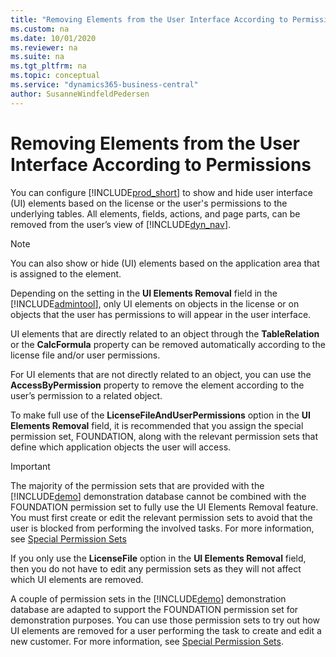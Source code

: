 ```yaml
---
title: "Removing Elements from the User Interface According to Permissions"
ms.custom: na
ms.date: 10/01/2020
ms.reviewer: na
ms.suite: na
ms.tgt_pltfrm: na
ms.topic: conceptual
ms.service: "dynamics365-business-central"
author: SusanneWindfeldPedersen
---
```

# Removing Elements from the User Interface According to Permissions

You can configure [!INCLUDE[prod_short](../developer/includes/prod_short.md)] to show and hide user interface \(UI\) elements based on the license or the user's permissions to the underlying tables. All elements, fields, actions, and page parts, can be removed from the user’s view of [!INCLUDE[dyn_nav](../developer/includes/dyn_nav_md.md)].

> [!Note]
> You can also show or hide \(UI\) elements based on the application area that is assigned to the element.

 Depending on the setting in the **UI Elements Removal** field in the [!INCLUDE[admintool](../developer/includes/admintool.md)], only UI elements on objects in the license or on objects that the user has permissions to will appear in the user interface.  

 UI elements that are directly related to an object through the **TableRelation** or the **CalcFormula** property can be removed automatically according to the license file and/or user permissions.  

 For UI elements that are not directly related to an object, you can use the **AccessByPermission** property to remove the element according to the user’s permission to a related object.  

 To make full use of the **LicenseFileAndUserPermissions** option in the **UI Elements Removal** field, it is recommended that you assign the special permission set, FOUNDATION, along with the relevant permission sets that define which application objects the user will access.  

> [!IMPORTANT]  
> The majority of the permission sets that are provided with the [!INCLUDE[demo](../developer/includes/demo_md.md)] demonstration database cannot be combined with the FOUNDATION permission set to fully use the UI Elements Removal feature. You must first create or edit the relevant permission sets to avoid that the user is blocked from performing the involved tasks. For more information, see [Special Permission Sets](administration-special-permission-sets.md)  
>  
> If you only use the **LicenseFile** option in the **UI Elements Removal** field, then you do not have to edit any permission sets as they will not affect which UI elements are removed.  

A couple of permission sets in the [!INCLUDE[demo](../developer/includes/demo_md.md)] demonstration database are adapted to support the FOUNDATION permission set for demonstration purposes. You can use those permission sets to try out how UI elements are removed for a user performing the task to create and edit a new customer. For more information, see [Special Permission Sets](administration-special-permission-sets.md).  

<!--
The following table describes a sequence of tasks, with links to the topics that describe them. These tasks are listed in the order in which they are generally performed.  

|**To**|**See**|  
|------------|-------------|  
|Configure [!INCLUDE[server](../developer/includes/server.md)] to automatically remove UI elements from the user’s interface if they are on objects that are not in the license or on objects that the user does not have permissions for.|[How to: Specify When UI Elements Are Removed]|  
|Use the **AccessByPermission** property to define which user permissions to a certain object are required before the user can see and access the UI element. This method can be used to remove UI elements without a direct object relation from the user’s interface based on permissions.|[How to: Remove UI Elements Using the AccessByPermission Property]|  
|To experience how UI elements are removed for a user performing the task to create and edit a new customer, create a sample user interface based on two permission sets that are provided with [!INCLUDE[prod_short](../developer/includes/prod_short.md)].|[How to: Try Out the UI Elements Removal Feature Based on Demonstration Permission Sets|  
|Learn about FOUNDATION and other special permission sets.|[Special Permission Sets](administration-special-permission-sets.md)|  
|Modify the existing permission sets to fully support the FOUNDATION permission set.|[How to: Create or Modify Permission Sets]|  
-->
